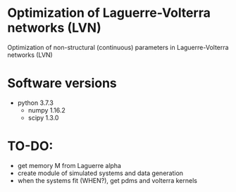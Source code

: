 # Optimization of Laguerre-Volterra networks (LVN)
Optimization of non-structural (continuous) parameters in Laguerre-Volterra networks (LVN)

# Software versions
* python 3.7.3
    * numpy 1.16.2
    * scipy 1.3.0
    
# TO-DO:
* get memory M from Laguerre alpha
* create module of simulated systems and data generation
* when the systems fit (WHEN?), get pdms and volterra kernels

